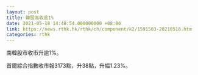 ```yaml
---
layout: post
title: 韓股高收逾1%
date: 2021-05-18 14:48:54.000000000 +08:00
link: https://news.rthk.hk/rthk/ch/component/k2/1591503-20210518.htm
categories: rthk
---
```


南韓股市收市升逾1%。

首爾綜合指數收市報3173點，升38點，升幅1.23%。

